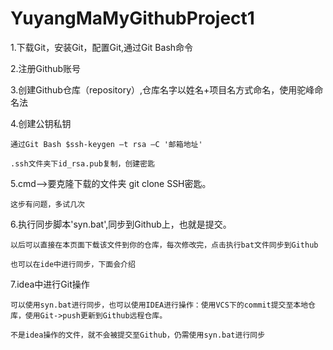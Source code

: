 # YuyangMaMyGithubProject1
1.下载Git，安装Git，配置Git,通过Git Bash命令

2.注册Github账号

3.创建Github仓库（repository）,仓库名字以姓名+项目名方式命名，使用驼峰命名法

4.创建公钥私钥

	通过Git Bash $ssh-keygen –t rsa –C '邮箱地址'
	
	.ssh文件夹下id_rsa.pub复制，创建密匙
	
5.cmd——>要克隆下载的文件夹 git clone SSH密匙。

	这步有问题，多试几次

6.执行同步脚本'syn.bat',同步到Github上，也就是提交。

	以后可以直接在本页面下载该文件到你的仓库，每次修改完，点击执行bat文件同步到Github
	
	也可以在ide中进行同步，下面会介绍
	
7.idea中进行Git操作

	可以使用syn.bat进行同步，也可以使用IDEA进行操作：使用VCS下的commit提交至本地仓库，使用Git->push更新到Github远程仓库。
	
	不是idea操作的文件，就不会被提交至Github，仍需使用syn.bat进行同步